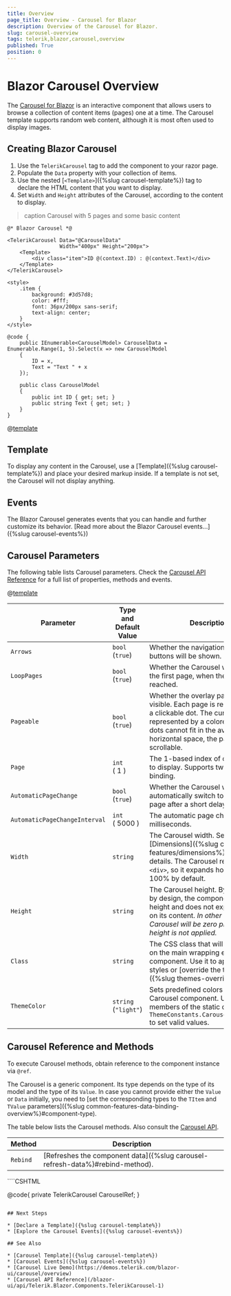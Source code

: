 ```yaml
---
title: Overview
page_title: Overview - Carousel for Blazor
description: Overview of the Carousel for Blazor.
slug: carousel-overview
tags: telerik,blazor,carousel,overview
published: True
position: 0
---
```


# Blazor Carousel Overview

The <a href = "https://www.telerik.com/blazor-ui/carousel" target="_blank">Carousel for Blazor</a> is an interactive component that allows users to browse a collection of content items (pages) one at a time. The Carousel template supports random web content, although it is most often used to display images.

## Creating Blazor Carousel

1. Use the `TelerikCarousel` tag to add the component to your razor page.
1. Populate the `Data` property with your collection of items.
1. Use the nested [`<Template>`]({%slug carousel-template%}) tag to declare the HTML content that you want to display.
1. Set `Width` and `Height` attributes of the Carousel, according to the content to display.

>caption Carousel with 5 pages and some basic content

````CSHTML
@* Blazor Carousel *@

<TelerikCarousel Data="@CarouselData"
                 Width="400px" Height="200px">
    <Template>
        <div class="item">ID @(context.ID) : @(context.Text)</div>
    </Template>
</TelerikCarousel>

<style>
    .item {
        background: #3d57d8;
        color: #fff;
        font: 36px/200px sans-serif;
        text-align: center;
    }
</style>

@code {
    public IEnumerable<CarouselModel> CarouselData = Enumerable.Range(1, 5).Select(x => new CarouselModel
    {
        ID = x,
        Text = "Text " + x
    });

    public class CarouselModel
    {
        public int ID { get; set; }
        public string Text { get; set; }
    }
}
````

@[template](/_contentTemplates/carousel/general.md#carousel-item-class)

## Template

To display any content in the Carousel, use a [Template]({%slug carousel-template%}) and place your desired markup inside. If a template is not set, the Carousel will not display anything.

## Events

The Blazor Carousel generates events that you can handle and further customize its behavior. [Read more about the Blazor Carousel events...]({%slug carousel-events%})

## Carousel Parameters

The following table lists Carousel parameters. Check the [Carousel API Reference](/blazor-ui/api/Telerik.Blazor.Components.TelerikCarousel-1) for a full list of properties, methods and events.

@[template](/_contentTemplates/common/parameters-table-styles.md#table-layout)

| Parameter | Type and Default Value | Description |
|---|---|---|
| `Arrows` | `bool` <br/> (`true`) | Whether the navigation arrow buttons will be shown.|
| `LoopPages` | `bool` <br/> (`true`) | Whether the Carousel will switch to the first page, when the last one is reached.|
| `Pageable` | `bool` <br/> (`true`) | Whether the overlay pager will be visible. Each page is represented by a clickable dot. The current page is represented by a colored dot. If the dots cannot fit in the available horizontal space, the pager will be scrollable.|
| `Page` | `int` <br/> ( 1 ) | The 1-based index of content item to display. Supports two-way binding.|
| `AutomaticPageChange` | `bool` <br/> (`true`) | Whether the Carousel will automatically switch to the next page after a short delay.|
| `AutomaticPageChangeInterval` | `int` <br/> ( 5000 )| The automatic page change delay in milliseconds.|
| `Width` | `string` | The Carousel width. See [Dimensions]({%slug common-features/dimensions%}) for more details. The Carousel renders in a `<div>`, so it expands horizontally to 100% by default.|
| `Height` | `string` | The Carousel height. By default and by design, the component has no height and does not expand, based on its content. *In other words, the Carousel will be zero pixels high, if height is not applied.*|
| `Class` | `string` | The CSS class that will be rendered on the main wrapping element of the component. Use it to apply custom styles or [override the theme]({%slug themes-override%}).
| `ThemeColor` | `string` <br /> (`"light"`) | Sets predefined colors to the Carousel component. Use the members of the static class `ThemeConstants.Carousel.ThemeColor` to set valid values. |

## Carousel Reference and Methods

To execute Carousel methods, obtain reference to the component instance via `@ref`.

The Carousel is a generic component. Its type depends on the type of its model and the type of its `Value`. In case you cannot provide either the `Value` or `Data` initially, you need to [set the corresponding types to the `TItem` and `TValue` parameters]({%slug common-features-data-binding-overview%}#component-type).

The table below lists the Carousel methods. Also consult the [Carousel API](/blazor-ui/api/Telerik.Blazor.Components.TelerikCarousel-1).

| Method | Description |
| --- | --- |
| `Rebind` | [Refreshes the component data]({%slug carousel-refresh-data%}#rebind-method). |

<div class="skip-repl"></div>
````CSHTML
<TelerikCarousel @ref="@CarouselRef" .../>

@code{
    private TelerikCarousel<MyModel> CarouselRef;
}
````

## Next Steps

* [Declare a Template]({%slug carousel-template%})
* [Explore the Carousel Events]({%slug carousel-events%})

## See Also

* [Carousel Template]({%slug carousel-template%})
* [Carousel Events]({%slug carousel-events%})
* [Carousel Live Demo](https://demos.telerik.com/blazor-ui/carousel/overview)
* [Carousel API Reference](/blazor-ui/api/Telerik.Blazor.Components.TelerikCarousel-1)
